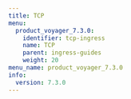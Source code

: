 ```yaml
---
title: TCP
menu:
  product_voyager_7.3.0:
    identifier: tcp-ingress
    name: TCP
    parent: ingress-guides
    weight: 20
menu_name: product_voyager_7.3.0
info:
  version: 7.3.0
---
```



